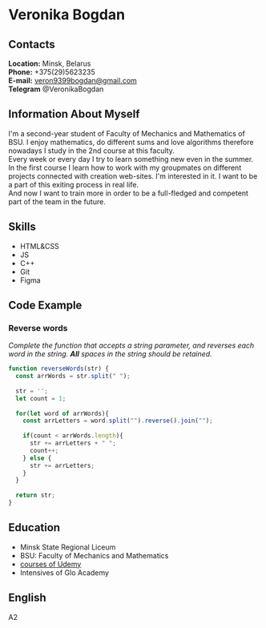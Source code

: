 # **Veronika Bogdan**
## **Contacts**
**Location:** Minsk, Belarus  
**Phone:** +375(29)5623235  
**E-mail:** veron9399bogdan@gmail.com  
**Telegram** @VeronikaBogdan
## **Information About Myself**
I'm a second-year student of Faculty of Mechanics and Mathematics of BSU. I enjoy mathematics, do different sums and love algorithms therefore nowadays I study in the 2nd course at this faculty.  
Every week or every day I try to learn something new even in the summer.  
In the first course I learn how to work with my groupmates on different projects connected with creation web-sites. I'm interested in it. I want to be a part of this exiting process in real life.  
And now I want to train more in order to be a full-fledged and competent part of the team in the future. 
## **Skills**
+ HTML&CSS
+ JS
+ C++
+ Git
+ Figma

## **Code Example**
### **Reverse words**  
_Complete the function that accepts a string parameter, and reverses each word in the string. **All** spaces in the string should be retained._
```javascript
function reverseWords(str) {
  const arrWords = str.split(" "); 
  
  str = '';
  let count = 1;
  
  for(let word of arrWords){
    const arrLetters = word.split("").reverse().join("");
    
    if(count < arrWords.length){    
      str += arrLetters + " ";
      count++;
    } else {
      str += arrLetters;
    }
  }
    
  return str;
}
```  
## Education
+ Minsk State Regional Liceum
+ BSU: Faculty of Mechanics and Mathematics
+ [courses of Udemy](https://www.udemy.com/course/javascript_full/) 
+ Intensives of Glo Academy 
## English
A2